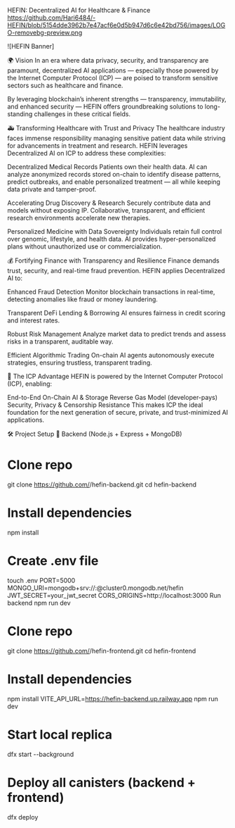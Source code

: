 HEFIN: Decentralized AI for Healthcare & Finance
https://github.com/Hari6484/-HEFIN/blob/5154dde3962b7e47acf6e0d5b947d6c6e42bd756/images/LOGO-removebg-preview.png

![HEFIN Banner]

🌍 Vision
In an era where data privacy, security, and transparency are paramount, decentralized AI applications — especially those powered by the Internet Computer Protocol (ICP) — are poised to transform sensitive sectors such as healthcare and finance.

By leveraging blockchain’s inherent strengths — transparency, immutability, and enhanced security — HEFIN offers groundbreaking solutions to long-standing challenges in these critical fields.

🚑 Transforming Healthcare with Trust and Privacy
The healthcare industry faces immense responsibility managing sensitive patient data while striving for advancements in treatment and research. HEFIN leverages Decentralized AI on ICP to address these complexities:

Decentralized Medical Records
Patients own their health data. AI can analyze anonymized records stored on-chain to identify disease patterns, predict outbreaks, and enable personalized treatment — all while keeping data private and tamper-proof.

Accelerating Drug Discovery & Research
Securely contribute data and models without exposing IP. Collaborative, transparent, and efficient research environments accelerate new therapies.

Personalized Medicine with Data Sovereignty
Individuals retain full control over genomic, lifestyle, and health data. AI provides hyper-personalized plans without unauthorized use or commercialization.

💰 Fortifying Finance with Transparency and Resilience
Finance demands trust, security, and real-time fraud prevention. HEFIN applies Decentralized AI to:

Enhanced Fraud Detection
Monitor blockchain transactions in real-time, detecting anomalies like fraud or money laundering.

Transparent DeFi Lending & Borrowing
AI ensures fairness in credit scoring and interest rates.

Robust Risk Management
Analyze market data to predict trends and assess risks in a transparent, auditable way.

Efficient Algorithmic Trading
On-chain AI agents autonomously execute strategies, ensuring trustless, transparent trading.

🔐 The ICP Advantage
HEFIN is powered by the Internet Computer Protocol (ICP), enabling:

End-to-End On-Chain AI & Storage
Reverse Gas Model (developer-pays)
Security, Privacy & Censorship Resistance
This makes ICP the ideal foundation for the next generation of secure, private, and trust-minimized AI applications.

🛠️ Project Setup
🔹 Backend (Node.js + Express + MongoDB)
# Clone repo
git clone https://github.com/<your-username>/hefin-backend.git
cd hefin-backend

# Install dependencies
npm install

# Create .env file
touch .env
PORT=5000
MONGO_URI=mongodb+srv://<username>:<password>@cluster0.mongodb.net/hefin
JWT_SECRET=your_jwt_secret
CORS_ORIGINS=http://localhost:3000
Run backend
npm run dev
# Clone repo
git clone https://github.com/<your-username>/hefin-frontend.git
cd hefin-frontend

# Install dependencies
npm install
VITE_API_URL=https://hefin-backend.up.railway.app
npm run dev
# Start local replica
dfx start --background

# Deploy all canisters (backend + frontend)
dfx deploy

